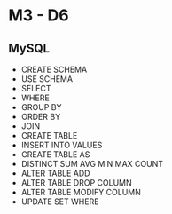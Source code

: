 # M3 - D6
## MySQL

- CREATE SCHEMA
- USE SCHEMA
- SELECT
- WHERE
- GROUP BY
- ORDER BY
- JOIN
- CREATE TABLE
- INSERT INTO VALUES
- CREATE TABLE AS
- DISTINCT SUM AVG MIN MAX COUNT
- ALTER TABLE ADD 
- ALTER TABLE DROP COLUMN
- ALTER TABLE MODIFY COLUMN
- UPDATE SET WHERE
